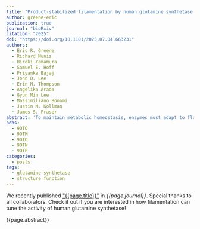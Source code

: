 ```yaml
---
title: "Product-stabilized filamentation by human glutamine synthetase allosterically tunes metabolic activity"
author: greene-eric
publication: true
journal: "bioRxiv"
citation: "2025"
doi: "https://doi.org/10.1101/2025.07.04.663231"
authors:
  - Eric R. Greene
  - Richard Muniz
  - Hiroki Yamamura
  - Samuel E. Hoff
  - Priyanka Bajaj
  - John D. Lee
  - Erin M. Thompson
  - Angelika Arada
  - Gyun Min Lee
  - Massimiliano Bonomi
  - Justin M. Kollman
  - James S. Fraser
abstract: 'To maintain metabolic homeostasis, enzymes must adapt to fluctuating nutrient levels through mechanisms beyond gene expression. Here, we demonstrate that human glutamine synthetase (GS) can reversibly polymerize into filaments aided by a composite binding site formed at the filament interface by the product, glutamine. Time-resolved cryo-electron microscopy (cryo-EM) confirms that glutamine binding stabilizes these filaments, which in turn exhibit reduced catalytic specificity for ammonia at physiological concentrations. This inhibition appears induced by a conformational change that remodulates the active site loop ensemble gating substrate entry. Metadynamics ensemble refinement revealed >10 Å conformational range for the active site loop and that the loop is stabilized by transient contacts. This disorder is significant, as we show that the transient contacts which stabilize this loop in a closed conformation are essential for catalysis both in vitro and in cells. We propose that GS filament formation constitutes a negative-feedback mechanism, directly linking product concentration to the structural and functional remodeling of the enzyme.'
pdbs:
  - 9OTQ
  - 9OTM
  - 9OTO
  - 9OTN
  - 9OTP
categories:
  - posts
tags:
  - glutamine synthetase
  - structure function
---
```


We recently published ["{{page.title}}"](https://doi.org/{{page.doi}}) in *{{page.journal}}*. Special thanks to all collaborators. Check it out if you are interested in how filamentation can tune the activity of human glutamine synthetase!

{{page.abstract}}
